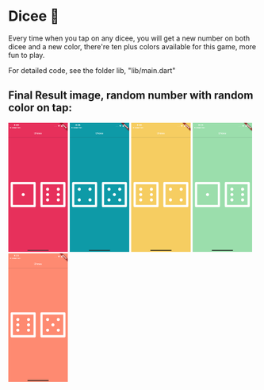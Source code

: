 # Dicee 🎲

Every time when you tap on any dicee, you will get a new number on both dicee and a new color, there're ten plus colors available for this game, more fun to play. 

For detailed code, see the folder lib, "lib/main.dart"

## Final Result image, random number with random color on tap:

<p float="left">
  <img src="screenshot1.png" width="120" />
  <img src="screenshot2.png" width="120" /> 
  <img src="screenshot3.png" width="120" />
  <img src="screenshot4.png" width="120" />
  <img src="screenshot5.png" width="120" />
</p>
